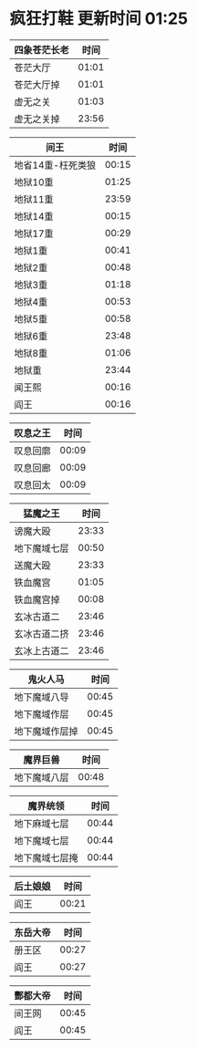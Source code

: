 # 疯狂打鞋 更新时间 01:25

| 四象苍茫长老   | 时间    |
|--------|-------|
| 苍茫大厅 | 01:01 |
| 苍茫大厅掉 | 01:01 |
| 虚无之关 | 01:03 |
| 虚无之关掉 | 23:56 |

| 间王   | 时间    |
|--------|-------|
| 地省14重-枉死类狼 | 00:15 |
| 地狱10重 | 01:25 |
| 地狱11重 | 23:59 |
| 地狱14重 | 00:15 |
| 地狱17重 | 00:29 |
| 地狱1重 | 00:41 |
| 地狱2重 | 00:48 |
| 地狱3重 | 01:18 |
| 地狱4重 | 00:53 |
| 地狱5重 | 00:58 |
| 地狱6重 | 23:48 |
| 地狱8重 | 01:06 |
| 地狱重 | 23:44 |
| 闻王熙 | 00:16 |
| 阎王 | 00:16 |

| 叹息之王   | 时间    |
|--------|-------|
| 叹息回廓 | 00:09 |
| 叹息回廊 | 00:09 |
| 叹息回太 | 00:09 |

| 猛魔之王   | 时间    |
|--------|-------|
| 谤魔大殴 | 23:33 |
| 地下魔域七层 | 00:50 |
| 送魔大殴 | 23:33 |
| 铁血魔宫 | 01:05 |
| 铁血魔宫掉 | 00:08 |
| 玄冰古道二 | 23:46 |
| 玄冰古道二挤 | 23:46 |
| 玄冰上古道二 | 23:46 |

| 鬼火人马   | 时间    |
|--------|-------|
| 地下魔域八导 | 00:45 |
| 地下魔域作层 | 00:45 |
| 地下魔域作层掉 | 00:45 |

| 魔界巨兽   | 时间    |
|--------|-------|
| 地下魔域八层 | 00:48 |

| 魔界统领   | 时间    |
|--------|-------|
| 地下麻域七层 | 00:44 |
| 地下魔域七层 | 00:44 |
| 地下魔域七层掩 | 00:44 |

| 后土娘娘   | 时间    |
|--------|-------|
| 阎王 | 00:21 |

| 东岳大帝   | 时间    |
|--------|-------|
| 册王区 | 00:27 |
| 阎王 | 00:27 |

| 酆都大帝   | 时间    |
|--------|-------|
| 间王网 | 00:45 |
| 阎王 | 00:45 |